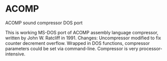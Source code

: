 # ACOMP
ACOMP sound compressor DOS port

This is working MS-DOS port of ACOMP assembly language compressor, written by John W. Ratcliff in 1991.
Changes:
Uncompressor modified to fix counter decrement overflow.
Wrapped in DOS functions, compressor parameters could be set via command-line.
Compressor is very processor-intensive.
